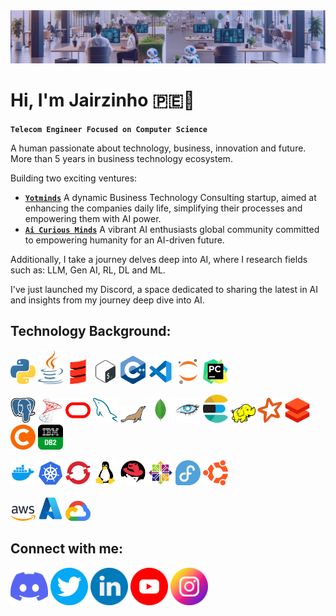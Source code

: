 <img src='assets/banner/banner-jairzinho-v1.0.png' alt='my banner'>

<h1 align="Left">
  Hi, I'm Jairzinho 🇵🇪👋
</h1>

**`Telecom Engineer Focused on Computer Science`**

A human passionate about technology, business, innovation and future. More than 5 years in business technology ecosystem.

Building two exciting ventures:
- [**`Yotminds`**](https://www.yotminds.com) A dynamic Business Technology Consulting startup, aimed at enhancing the companies daily life, simplifying their processes and empowering them with AI power.
- [**`Ai Curious Minds`**](https://www.aicuriousminds.com) A vibrant AI enthusiasts global community committed to empowering humanity for an AI-driven future.

Additionally, I take a journey delves deep into AI, where I research fields such as: LLM, Gen AI, RL, DL and ML.

I've just launched my Discord, a space dedicated to sharing the latest in AI and insights from my journey deep dive into AI.

<h2 align="left">
  Technology Background:
</h2>

<p align='left' alt='icon | programming-languages'>
    <img src='assets/icons/technologies/programming-languages/python.png' alt='icon | python' width='40px'/></a>
    <img src='assets/icons/technologies/programming-languages/java.png' alt='icon | java' width='40px'/></a>
    <img src='assets/icons/technologies/programming-languages/scala.png' alt='icon | scala' width='40px'/></a>
    <img src='assets/icons/technologies/programming-languages/bash.png' alt='icon | bash' width='40px'/></a>
    <img src='assets/icons/technologies/programming-languages/c++.png' alt='icon | c++' width='40px'/></a>
    <img src='assets/icons/technologies/programming-languages/vscode.png' alt='icon | vscode' width='40px'/></a>
    <img src='assets/icons/technologies/programming-languages/jupyter.png' alt='icon | jupyter' width='40px'/></a>
    <img src='assets/icons/technologies/programming-languages/pycharm.png' alt='icon | pycharm' width='40px'/></a>
</p>

<p align='left' alt='icon | databases'>
    <img src='assets/icons/technologies/databases/postgresql.png' alt='icon | postgresql' width='40px'/></a>
    <img src='assets/icons/technologies/databases/sql-server.png' alt='icon | sql-server' width='40px'/></a>
    <img src='assets/icons/technologies/databases/oracle.png' alt='icon | oracle' width='40px'/></a>
    <img src='assets/icons/technologies/databases/mysql.png' alt='icon | mysql' width='40px'/></a>
    <img src='assets/icons/technologies/databases/mariadb.png' alt='icon | mariadb' width='40px'/></a>
    <img src='assets/icons/technologies/databases/mongodb.png' alt='icon | mongodb' width='40px'/></a>
    <img src='assets/icons/technologies/databases/cassandra.png' alt='icon | cassandra' width='40px'/></a>
    <img src='assets/icons/technologies/databases/elasticsearch.png' alt='icon | elasticsearch' width='40px'/></a>
    <img src='assets/icons/technologies/databases/hadoop.png' alt='icon | hadoop' width='40px'/></a>
    <img src='assets/icons/technologies/databases/spark.png' alt='icon | spark' width='40px'/></a>
    <img src='assets/icons/technologies/databases/databricks.png' alt='icon | databricks' width='40px'/></a>
    <img src='assets/icons/technologies/databases/cloudera.png' alt='icon | cloudera' width='40px'/></a>
    <img src='assets/icons/technologies/databases/ibm-db2.png' alt='icon | ibm-db2' width='40px'/></a>
</p>

<p align='left' alt='icon | s.o.'>
    <img src='assets/icons/technologies/s.o./docker.webp' alt='icon | docker' width='40px'/></a>
    <img src='assets/icons/technologies/s.o./kubernetes.png' alt='icon | kubernetes' width='40px'/></a>
    <img src='assets/icons/technologies/s.o./openshift.webp' alt='icon | openshift' width='40px'/></a>
    <img src='assets/icons/technologies/s.o./linux.png' alt='icon | linux' width='40px'/></a>
    <img src='assets/icons/technologies/s.o./redhat.png' alt='icon | red-hat' width='40px'/></a>
    <img src='assets/icons/technologies/s.o./centos.png' alt='icon | centos' width='40px'/></a>
    <img src='assets/icons/technologies/s.o./fedora.png' alt='icon | fedora' width='40px'/></a>
    <img src='assets/icons/technologies/s.o./ubuntu.png' alt='icon | ubuntu' width='40px'/></a>
</p>

<p align='left' alt='icon | cloud'>
    <img src='assets/icons/technologies/cloud/aws.png' alt='icon | aws' width='40px'/></a>
    <img src='assets/icons/technologies/cloud/azure.png' alt='icon | azure' width='40px'/></a>
    <img src='assets/icons/technologies/cloud/gcp.png' alt='icon | gcp' width='40px'/></a>
</p>

<h2 align="left">
  Connect with me:
</h2>
<p align='left'>
  <a href='https://twitter.com/_jairzinho_'>
    <img src='assets/icons/social-networks/discord.png' alt='icon | Discord' width='60px'/></a>
  <a href='https://twitter.com/_jairzinho_'>
    <img src='assets/icons/social-networks/twitter.png' alt='icon | Twitter' width='60px'/></a>
  <a href='https://www.linkedin.com/in/jairzinhosantos/'>
    <img src='assets/icons/social-networks/linkedin.png' alt='icon | Linkedin' width='60px'/></a>
  <a href='https://www.youtube.com/@jairzinho.santos'>
    <img src='assets/icons/social-networks/youtube.png' alt='icon | Youtube' width='60px'/></a>
  <a href='https://www.instagram.com/jairzinho.santos/'>
    <img src='assets/icons/social-networks/instagram.png' alt='icon | Instagram' width='60px'/></a>
</p>
